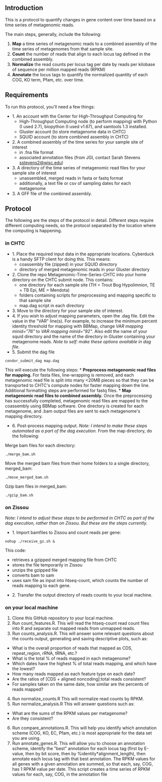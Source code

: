 ## Introduction

This is a protocol to quantify changes in gene content over time based on a time series of metagenomic reads. 

The main steps, generally, include the following: 

1. **Map** a time series of metagenomic reads to a combined assembly of the time series of metagenomes from that sample site.  
2. **Count** the number of reads that align to each locus tag defined in the combined assembly.  
3. **Normalize** the read counts per locus tag per date by reads per kilobase of sequence per million mapped reads (RPKM)
4. **Annotate** the locus tags to quantify the normalized quantity of each COG, KO term, Pfam, etc. over time.

## Requirements

To run this protocol, you'll need a few things:  

* 1\. An account with the Center for High-Throughput Computing for 
    *  High-Throughput Computing node (to perform mapping) with Python (I used 2.7), biopython (I used v1.67), and samtools 1.3 installed. 
    *  Gluster account (to store metagenome data in CHTC)
    *  SQUID account (to store combined assembly in CHTC)
* 2\. A combined assembly of the time series for your sample site of interest 
    *  in .fna file format  
    *  associated annotation files (from JGI, contact Sarah Stevens sstevens2@wisc.edu) 
* 3\. A directory of the time series of metagenomic read files for your sample site of interest 
    *  unassembled, merged reads in fasta or fastq format
    *  additionally, a text file or csv of sampling dates for each metagenome
* 3\. A GFF file of the combined assembly.

## Protocol

The following are the steps of the protocol in detail. Different steps require different computing needs, so the protocol separated by the location where the computing is happening.

### in CHTC
* 1\. Place the required input data in the appropriate locations. Cyberduck is a handy SFTP client for doing this. This means: 
    *  coassembly file (zipped) in your SQUID directory
    *  directory of merged metagenomic reads in your Gluster directory
* 2\. Clone the repo Metagenomic-Time-Series-CHTC into your home directory on the CHTC submit node. This contains: 
    *  one directory for each sample site (TH = Trout Bog Hypolimnion, TE = TB Epi, ME = Mendota)
    *  folders containing scripts for preprocessing and mapping specific to that sample site
    *  map.dag script in each directory
* 3\. Move to the directory for your sample site of interest.
* 4\. If you wish to adjust mapping parameters, open the .dag file. Edit the value in the "VAR" line(s). For example, to increase the minimum percent identity threshold for mapping with BBMap, change *VAR mapping minid="76"* to *VAR mapping minid="92"*. Also edit the name of your squid directory and the name of the directory in Gluster containing your metagenome reads. *Note to self: make these options available in dag file.*
* 5\. Submit the dag file
``` 
condor_submit_dag map.dag
```
This will execute the following steps:
    *  **Preprocess metagenomic read files for mapping.** For fasta files, line-wrapping is removed, and each metagenomic read file is split into many <20MB pieces so that they can be transported to CHTC's compute nodes for faster mapping down the line. Additional formatting steps are performed for fastq files.
    * **Map metagenomic read files to combined assembly.** Once the preprocessing has successfully completed, metagenomic read files are mapped to the coassembly using BBMap software. One directory is created for each metagenome, and .bam output files are sent to each metagenome's mapping directory.
  
* 6\. Post-process mapping output. *Note: I intend to make these steps automated as a part of the dag execution.* From the map directory, do the following:

Merge bam files for each directory:
```
./merge_bam.sh
```
Move the merged bam files from their home folders to a single directory, merged_bam:  

```
./move_merged_bam.sh
```

Gzip bam files in merged_bam:   
```
./gzip_bam.sh
```

### on Zissou
*Note: I intend to adjust these steps to be performed in CHTC as part of the dag execution, rather than on Zissou. But these are the steps currently.*

* 1\. Import bamfiles to Zissou and count reads per gene: 
```
nohup ./receive_gz.sh &
```

This code:  
- retrieves a gzipped merged mapping file from CHTC
- stores the file temporarily in Zissou
- unzips the gzipped file
- converts bam to sam
- uses sam file as input into htseq-count, which counts the number of reads mapping to each gene.

* 2\. Transfer the output directory of reads counts to your local machine. 
  
### on your local machine

1. Clone this GitHub repository to your local machine.  
2. Run count_features.R. This will read the htseq-count read count files into R and separate out mapped reads from unmapped reads.  
3. Run counts_analysis.R. This will answer some relevant questions about the counts output, generating and saving descriptive plots, such as:
- What is the overall proportion of reads that mapped as CDS, repeat_region, rRNA, tRNA, etc.?
- What is the total % of reads mapped in each metagenome?
- Which dates have the highest % of total reads mapping, and which have the lowest?
- How many reads mapped as each feature type on each date? 
- Are the ratios of [CDS + aligned noncoding]:total reads consistent?
- For samples taken on the same date, how similar are the percents of reads mapped?
4. Run normalize_counts.R This will normalize read counts by RPKM.  
5. Run normalize_analysis.R This will answer questions such as:  
- What are the sums of the RPKM values per metagenome?  
- Are they consistent?
6. Run compare_annotations.R. This will help you identify which annotation scheme (COG, KO, EC, Pfam, etc.) is most appropriate for the data set you are using.
7. Run annotate_genes.R. This will allow you to choose an annotation scheme, identify the "best" annotation for each locus tag (first by E-value, then by bit score, then by %identity*alignment_length), then annotate each locus tag with that best annotation. The RPKM values for all genes with a given annotation are summed, so that each, say, COG, has 1 RPKM value per date. This script creates a time series of RPKM values for each, say, COG, in the annotation file
